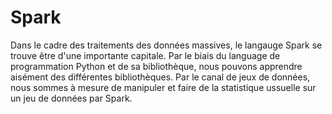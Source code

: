 # Spark

Dans le cadre des traitements des données massives, le langauge Spark se trouve être d'une importante capitale.
Par le biais du language de programmation Python et de sa bibliothèque, nous pouvons apprendre aisément des différentes bibliothèques.
Par le canal de jeux de données, nous sommes à mesure de manipuler et faire de la statistique ussuelle sur un jeu de données par Spark.
